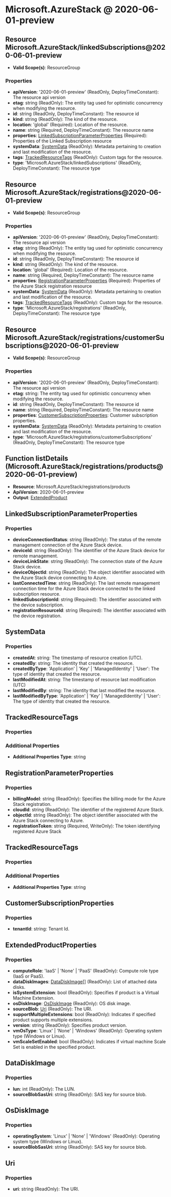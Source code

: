 # Microsoft.AzureStack @ 2020-06-01-preview

## Resource Microsoft.AzureStack/linkedSubscriptions@2020-06-01-preview
* **Valid Scope(s)**: ResourceGroup
### Properties
* **apiVersion**: '2020-06-01-preview' (ReadOnly, DeployTimeConstant): The resource api version
* **etag**: string (ReadOnly): The entity tag used for optimistic concurrency when modifying the resource.
* **id**: string (ReadOnly, DeployTimeConstant): The resource id
* **kind**: string (ReadOnly): The kind of the resource.
* **location**: 'global' (Required): Location of the resource.
* **name**: string (Required, DeployTimeConstant): The resource name
* **properties**: [LinkedSubscriptionParameterProperties](#linkedsubscriptionparameterproperties) (Required): Properties of the Linked Subscription resource
* **systemData**: [SystemData](#systemdata) (ReadOnly): Metadata pertaining to creation and last modification of the resource.
* **tags**: [TrackedResourceTags](#trackedresourcetags) (ReadOnly): Custom tags for the resource.
* **type**: 'Microsoft.AzureStack/linkedSubscriptions' (ReadOnly, DeployTimeConstant): The resource type

## Resource Microsoft.AzureStack/registrations@2020-06-01-preview
* **Valid Scope(s)**: ResourceGroup
### Properties
* **apiVersion**: '2020-06-01-preview' (ReadOnly, DeployTimeConstant): The resource api version
* **etag**: string (ReadOnly): The entity tag used for optimistic concurrency when modifying the resource.
* **id**: string (ReadOnly, DeployTimeConstant): The resource id
* **kind**: string (ReadOnly): The kind of the resource.
* **location**: 'global' (Required): Location of the resource.
* **name**: string (Required, DeployTimeConstant): The resource name
* **properties**: [RegistrationParameterProperties](#registrationparameterproperties) (Required): Properties of the Azure Stack registration resource
* **systemData**: [SystemData](#systemdata) (ReadOnly): Metadata pertaining to creation and last modification of the resource.
* **tags**: [TrackedResourceTags](#trackedresourcetags) (ReadOnly): Custom tags for the resource.
* **type**: 'Microsoft.AzureStack/registrations' (ReadOnly, DeployTimeConstant): The resource type

## Resource Microsoft.AzureStack/registrations/customerSubscriptions@2020-06-01-preview
* **Valid Scope(s)**: ResourceGroup
### Properties
* **apiVersion**: '2020-06-01-preview' (ReadOnly, DeployTimeConstant): The resource api version
* **etag**: string: The entity tag used for optimistic concurrency when modifying the resource.
* **id**: string (ReadOnly, DeployTimeConstant): The resource id
* **name**: string (Required, DeployTimeConstant): The resource name
* **properties**: [CustomerSubscriptionProperties](#customersubscriptionproperties): Customer subscription properties.
* **systemData**: [SystemData](#systemdata) (ReadOnly): Metadata pertaining to creation and last modification of the resource.
* **type**: 'Microsoft.AzureStack/registrations/customerSubscriptions' (ReadOnly, DeployTimeConstant): The resource type

## Function listDetails (Microsoft.AzureStack/registrations/products@2020-06-01-preview)
* **Resource**: Microsoft.AzureStack/registrations/products
* **ApiVersion**: 2020-06-01-preview
* **Output**: [ExtendedProduct](#extendedproduct)

## LinkedSubscriptionParameterProperties
### Properties
* **deviceConnectionStatus**: string (ReadOnly): The status of the remote management connection of the Azure Stack device.
* **deviceId**: string (ReadOnly): The identifier of the Azure Stack device for remote management.
* **deviceLinkState**: string (ReadOnly): The connection state of the Azure Stack device.
* **deviceObjectId**: string (ReadOnly): The object identifier associated with the Azure Stack device connecting to Azure.
* **lastConnectedTime**: string (ReadOnly): The last remote management connection time for the Azure Stack device connected to the linked subscription resource.
* **linkedSubscriptionId**: string (Required): The identifier associated with the device subscription.
* **registrationResourceId**: string (Required): The identifier associated with the device registration.

## SystemData
### Properties
* **createdAt**: string: The timestamp of resource creation (UTC).
* **createdBy**: string: The identity that created the resource.
* **createdByType**: 'Application' | 'Key' | 'ManagedIdentity' | 'User': The type of identity that created the resource.
* **lastModifiedAt**: string: The timestamp of resource last modification (UTC)
* **lastModifiedBy**: string: The identity that last modified the resource.
* **lastModifiedByType**: 'Application' | 'Key' | 'ManagedIdentity' | 'User': The type of identity that created the resource.

## TrackedResourceTags
### Properties
### Additional Properties
* **Additional Properties Type**: string

## RegistrationParameterProperties
### Properties
* **billingModel**: string (ReadOnly): Specifies the billing mode for the Azure Stack registration.
* **cloudId**: string (ReadOnly): The identifier of the registered Azure Stack.
* **objectId**: string (ReadOnly): The object identifier associated with the Azure Stack connecting to Azure.
* **registrationToken**: string (Required, WriteOnly): The token identifying registered Azure Stack

## TrackedResourceTags
### Properties
### Additional Properties
* **Additional Properties Type**: string

## CustomerSubscriptionProperties
### Properties
* **tenantId**: string: Tenant Id.

## ExtendedProductProperties
### Properties
* **computeRole**: 'IaaS' | 'None' | 'PaaS' (ReadOnly): Compute role type (IaaS or PaaS).
* **dataDiskImages**: [DataDiskImage](#datadiskimage)[] (ReadOnly): List of attached data disks.
* **isSystemExtension**: bool (ReadOnly): Specifies if product is a Virtual Machine Extension.
* **osDiskImage**: [OsDiskImage](#osdiskimage) (ReadOnly): OS disk image.
* **sourceBlob**: [Uri](#uri) (ReadOnly): The URI.
* **supportMultipleExtensions**: bool (ReadOnly): Indicates if specified product supports multiple extensions.
* **version**: string (ReadOnly): Specifies product version.
* **vmOsType**: 'Linux' | 'None' | 'Windows' (ReadOnly): Operating system type (Windows or Linux).
* **vmScaleSetEnabled**: bool (ReadOnly): Indicates if virtual machine Scale Set is enabled in the specified product.

## DataDiskImage
### Properties
* **lun**: int (ReadOnly): The LUN.
* **sourceBlobSasUri**: string (ReadOnly): SAS key for source blob.

## OsDiskImage
### Properties
* **operatingSystem**: 'Linux' | 'None' | 'Windows' (ReadOnly): Operating system type (Windows or Linux).
* **sourceBlobSasUri**: string (ReadOnly): SAS key for source blob.

## Uri
### Properties
* **uri**: string (ReadOnly): The URI.

